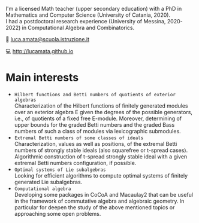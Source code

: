 I'm a licensed Math teacher (upper secondary education) with a PhD in Mathematics and Computer Science (University of Catania, 2020).<BR>
I had a postdoctoral research experience (University of Messina, 2020-2022) in Computational Algebra and Combinatorics.

:email: luca.amata@scuola.istruzione.it

:computer: http://lucamata.github.io

Main interests
==========
- ```Hilbert functions and Betti numbers of quotients of exterior algebras```<BR>
Characterization of the Hilbert functions of finitely generated modules over an exterior algebra E given the degrees of the possible generators, i.e., of quotients of a fixed free E-module. Moreover, determining of upper bounds for the graded Betti numbers and the graded Bass numbers of such a class of modules via lexicographic submodules.
- ```Extremal Betti numbers of some classes of ideals```<BR>
Characterization, values as well as positions, of the extremal Betti numbers of strongly stable ideals (also squarefree or t-spread cases). Algorithmic construction of t-spread strongly stable ideal with a given extremal Betti numbers configuration, if possible.
- ```Optimal systems of Lie subalgebras```<BR>
Looking for efficient algorithms to compute optimal systems of finitely generated Lie subalgebras.
- ```Computational algebra```<BR>
Developing some packages in CoCoA and Macaulay2 that can be useful in the framework of commutative algebra and algebraic geometry. In particular for deepen the study of the above mentioned topics or approaching some open problems.
